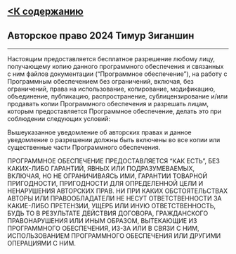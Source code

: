 [<К содержанию](./readme.md)
---

## Авторское право 2024 Тимур Зиганшин 
---

Настоящим предоставляется бесплатное разрешение любому лицу, получающему копию данного программного обеспечения и связанных с ним файлов документации (“Программное обеспечение”), на работу с Программным обеспечением без ограничений, включая, без ограничений, права на использование, копирование, модификацию, объединение, публикацию, распространение, сублицензирование и/или продавать копии Программного обеспечения и разрешать лицам, которым предоставляется Программное обеспечение, делать это при соблюдении следующих условий:

Вышеуказанное уведомление об авторских правах и данное уведомление о разрешении должны быть включены во все копии или существенные части Программного обеспечения.

ПРОГРАММНОЕ ОБЕСПЕЧЕНИЕ ПРЕДОСТАВЛЯЕТСЯ “КАК ЕСТЬ”, БЕЗ КАКИХ-ЛИБО ГАРАНТИЙ, ЯВНЫХ ИЛИ ПОДРАЗУМЕВАЕМЫХ, ВКЛЮЧАЯ, НО НЕ ОГРАНИЧИВАЯСЬ ИМИ, ГАРАНТИИ ТОВАРНОЙ ПРИГОДНОСТИ, ПРИГОДНОСТИ ДЛЯ ОПРЕДЕЛЕННОЙ ЦЕЛИ И НЕНАРУШЕНИЯ АВТОРСКИХ ПРАВ. НИ ПРИ КАКИХ ОБСТОЯТЕЛЬСТВАХ АВТОРЫ ИЛИ ПРАВООБЛАДАТЕЛИ НЕ НЕСУТ ОТВЕТСТВЕННОСТИ ЗА КАКИЕ-ЛИБО ПРЕТЕНЗИИ, УЩЕРБ ИЛИ ИНУЮ ОТВЕТСТВЕННОСТЬ, БУДЬ ТО В РЕЗУЛЬТАТЕ ДЕЙСТВИЯ ДОГОВОРА, ГРАЖДАНСКОГО ПРАВОНАРУШЕНИЯ ИЛИ ИНЫМ ОБРАЗОМ, ВЫТЕКАЮЩИЕ ИЗ ПРОГРАММНОГО ОБЕСПЕЧЕНИЯ, ИЗ-ЗА ИЛИ В СВЯЗИ С НИМ, ИСПОЛЬЗОВАНИЕМ ПРОГРАММНОГО ОБЕСПЕЧЕНИЯ ИЛИ ДРУГИМИ ОПЕРАЦИЯМИ С НИМ.